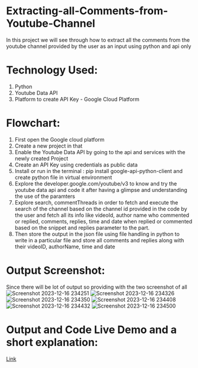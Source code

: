 # Extracting-all-Comments-from-Youtube-Channel
In this project we will see through how to extract all the comments from the youtube channel provided by the user as an input using python and api only

# Technology Used:
1) Python
2) Youtube Data API
3) Platform to create API Key - Google Cloud Platform

# Flowchart:
1) First open the Google cloud platform
2) Create a new project in that
3) Enable the Youtube Data API by going to the api and services with the newly created Project
4) Create an API Key using credentials as public data
5) Install or run in the terminal : pip install google-api-python-client and create python file in virtual environment
6) Explore the developer.google.com/youtube/v3 to know and try the youtube data api and code it after having a glimpse and understanding the use of the paramters 
7) Explore search, commentThreads in order to fetch and execute the search of the channel based on the channel id provided in the code by the user and fetch all its info like videoId, author name who commented or replied, comments, replies, time and date when replied or commented based on the snippet and replies parameter to the part.
8) Then store the output in the json file using file handling in python to write in a particular file and store all comments and replies along with their videoID, authorName, time and date

# Output Screenshot:
Since there will be lot of output so providing with the two screenshot of all
![Screenshot 2023-12-16 234251](https://github.com/garvita2003/Extracting-all-Comments-from-Youtube-Channel/assets/102051676/15f9f53c-69f5-4457-ae27-cc14fee04f96)
![Screenshot 2023-12-16 234326](https://github.com/garvita2003/Extracting-all-Comments-from-Youtube-Channel/assets/102051676/c43695a2-dfa9-4bf1-8b22-877718796247)
![Screenshot 2023-12-16 234350](https://github.com/garvita2003/Extracting-all-Comments-from-Youtube-Channel/assets/102051676/0f6004b4-0210-4ddd-9e72-040600b291e2)
![Screenshot 2023-12-16 234408](https://github.com/garvita2003/Extracting-all-Comments-from-Youtube-Channel/assets/102051676/9ef86e2a-e7fa-487c-abab-9ea2bd02e3e3)
![Screenshot 2023-12-16 234432](https://github.com/garvita2003/Extracting-all-Comments-from-Youtube-Channel/assets/102051676/de85858e-e345-482d-87ca-0df2aaecda49)
![Screenshot 2023-12-16 234500](https://github.com/garvita2003/Extracting-all-Comments-from-Youtube-Channel/assets/102051676/204ea4f5-ff44-4c92-adc3-0438a0d8a3df)

# Output and Code Live Demo and a short explanation:
[Link](https://drive.google.com/file/d/1_4gmQ44Frhfy0TmDU_8yi9tuz0qoheJn/view?usp=sharing)



